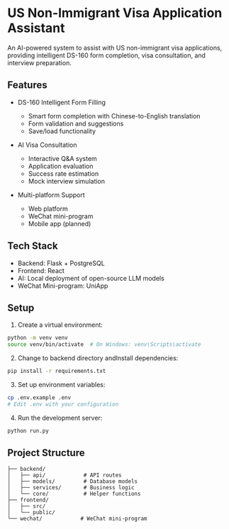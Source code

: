 # US Non-Immigrant Visa Application Assistant

An AI-powered system to assist with US non-immigrant visa applications, providing intelligent DS-160 form completion, visa consultation, and interview preparation.

## Features

- DS-160 Intelligent Form Filling
  - Smart form completion with Chinese-to-English translation
  - Form validation and suggestions
  - Save/load functionality

- AI Visa Consultation
  - Interactive Q&A system
  - Application evaluation
  - Success rate estimation
  - Mock interview simulation

- Multi-platform Support
  - Web platform
  - WeChat mini-program
  - Mobile app (planned)

## Tech Stack

- Backend: Flask + PostgreSQL
- Frontend: React
- AI: Local deployment of open-source LLM models
- WeChat Mini-program: UniApp

## Setup

1. Create a virtual environment:
```bash
python -m venv venv
source venv/bin/activate  # On Windows: venv\Scripts\activate
```

2. Change to backend directory andInstall dependencies:
```bash
pip install -r requirements.txt
```

3. Set up environment variables:
```bash
cp .env.example .env
# Edit .env with your configuration
```

4. Run the development server:
```bash
python run.py
```

## Project Structure

```
├── backend/
│   ├── api/            # API routes
│   ├── models/         # Database models
│   ├── services/       # Business logic
│   └── core/           # Helper functions
├── frontend/
│   ├── src/
│   └── public/
└── wechat/            # WeChat mini-program
```

